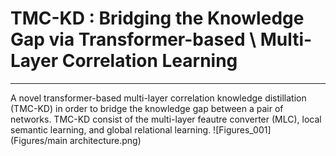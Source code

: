 # TMC-KD : Bridging the Knowledge Gap via Transformer-based   \\ Multi-Layer Correlation Learning
-------------
A novel transformer-based multi-layer correlation knowledge distillation (TMC-KD) in order to bridge the knowledge gap between a pair of networks.
TMC-KD consist of the multi-layer feautre converter (MLC), local semantic learning, and global relational learning. 
![Figures_001](Figures/main architecture.png)
